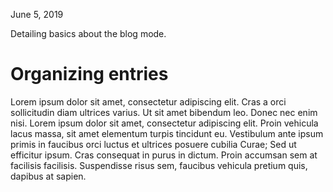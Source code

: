 June 5, 2019

Detailing basics about the blog mode.

# Organizing entries

Lorem ipsum dolor sit amet, consectetur adipiscing elit. Cras a orci 
sollicitudin diam ultrices varius. Ut sit amet bibendum leo. Donec nec enim 
nisi. Lorem ipsum dolor sit amet, consectetur adipiscing elit. Proin vehicula 
lacus massa, sit amet elementum turpis tincidunt eu. Vestibulum ante ipsum 
primis in faucibus orci luctus et ultrices posuere cubilia Curae; Sed ut 
efficitur ipsum. Cras consequat in purus in dictum. Proin accumsan sem at 
facilisis facilisis. Suspendisse risus sem, faucibus vehicula pretium quis, 
dapibus at sapien.
